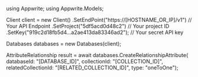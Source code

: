using Appwrite;
using Appwrite.Models;

Client client = new Client()
    .SetEndPoint("https://[HOSTNAME_OR_IP]/v1") // Your API Endpoint
    .SetProject("5df5acd0d48c2") // Your project ID
    .SetKey("919c2d18fb5d4...a2ae413da83346ad2"); // Your secret API key

Databases databases = new Databases(client);

AttributeRelationship result = await databases.CreateRelationshipAttribute(
    databaseId: "[DATABASE_ID]",
    collectionId: "[COLLECTION_ID]",
    relatedCollectionId: "[RELATED_COLLECTION_ID]",
    type: "oneToOne");